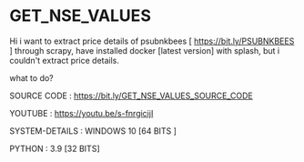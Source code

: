 # GET_NSE_VALUES

Hi
  i want to extract price details of psubnkbees [ https://bit.ly/PSUBNKBEES ] through scrapy,
  have installed docker [latest version] with splash, but i couldn't extract price details.
  
what to do?
 
SOURCE CODE :  https://bit.ly/GET_NSE_VALUES_SOURCE_CODE
 
YOUTUBE :  https://youtu.be/s-fnrgicijI
  
SYSTEM-DETAILS : WINDOWS 10 [64 BITS ]

PYTHON : 3.9 [32 BITS]
